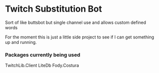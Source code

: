 # Twitch Substitution Bot
Sort of like buttsbot but single channel use and allows custom defined words

For the moment this is just a little side project to see if I can get something up and running.

### Packages currently being used
TwitchLib.Client
LiteDb
Fody.Costura
